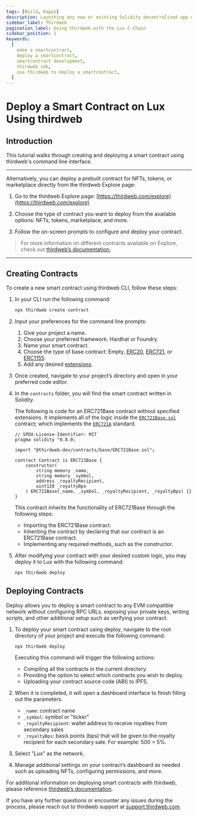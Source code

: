 ```yaml
---
tags: [Build, Dapps]
description: Launching any new or existing Solidity decentralized app on Lux C-Chain fosters the same developer experience as Ethereum, but benefits from the security, speed, and interoperability of the Lux Network.
sidebar_label: Thirdweb
pagination_label: Using thirdweb with the Lux C-Chain
sidebar_position: 1
keywords:
  [
    make a smartcontract,
    deploy a smartcontract,
    smartcontract development,
    thirdweb sdk,
    use thirdweb to deploy a smartcontract,
  ]
---
```


# Deploy a Smart Contract on Lux Using thirdweb

## Introduction

This tutorial walks through creating and deploying a smart contract using thirdweb's command line
interface.

---

Alternatively, you can deploy a prebuilt contract for NFTs, tokens, or marketplace directly from the
thirdweb Explore page:

1. Go to the thirdweb Explore page: [https://thirdweb.com/explore](https://thirdweb.com/explore)

2. Choose the type of contract you want to deploy from the available options: NFTs, tokens,
   marketplace, and more.
3. Follow the on-screen prompts to configure and deploy your contract.

> For more information on different contracts available on Explore, check out [thirdweb’s documentation.](https://portal.thirdweb.com/pre-built-contracts)

---

## Creating Contracts

To create a new smart contract using thirdweb CLI, follow these steps:

1. In your CLI run the following command:

   ```bash
   npx thirdweb create contract
   ```

2. Input your preferences for the command line prompts:
   1. Give your project a name.
   2. Choose your preferred framework: Hardhat or Foundry.
   3. Name your smart contract.
   4. Choose the type of base contract: Empty, [ERC20](https://portal.thirdweb.com/solidity/base-contracts/erc20base),
      [ERC721](https://portal.thirdweb.com/solidity/base-contracts/erc721base), or [ERC1155](https://portal.thirdweb.com/solidity/base-contracts/erc1155base).
   5. Add any desired [extensions](https://portal.thirdweb.com/solidity/extensions).
3. Once created, navigate to your project’s directory and open in your preferred code editor.
4. In the `contracts` folder, you will find the smart contract written in Solidity.

   The following is code for an ERC721Base contract without specified extensions. It implements all
   of the logic inside the [`ERC721Base.sol`](https://github.com/thirdweb-dev/contracts/blob/main/contracts/base/ERC721Base.sol)
   contract; which implements the
   [`ERC721A`](https://github.com/thirdweb-dev/contracts/blob/main/contracts/eip/ERC721A.sol) standard.

   ```solidity
   // SPDX-License-Identifier: MIT
   pragma solidity ^0.8.0;

   import "@thirdweb-dev/contracts/base/ERC721Base.sol";

   contract Contract is ERC721Base {
       constructor(
           string memory _name,
           string memory _symbol,
           address _royaltyRecipient,
           uint128 _royaltyBps
       ) ERC721Base(_name, _symbol, _royaltyRecipient, _royaltyBps) {}
   }
   ```

   This contract inherits the functionality of ERC721Base through the following steps:

   - Importing the ERC721Base contract.
   - Inheriting the contract by declaring that our contract is an ERC721Base contract.
   - Implementing any required methods, such as the constructor.

5. After modifying your contract with your desired custom logic, you may deploy it to Lux
   with the following command:

   ```bash
   npx thirdweb deploy
   ```

## Deploying Contracts

Deploy allows you to deploy a smart contract to any EVM compatible network without configuring RPC
URLs, exposing your private keys, writing scripts, and other additional setup such as verifying your
contract.

1. To deploy your smart contract using deploy, navigate to the root directory of your project and
   execute the following command:

   ```bash
   npx thirdweb deploy
   ```

   Executing this command will trigger the following actions:

   - Compiling all the contracts in the current directory.
   - Providing the option to select which contracts you wish to deploy.
   - Uploading your contract source code (ABI) to IPFS.

2. When it is completed, it will open a dashboard interface to finish filling out the parameters.
   - `_name`: contract name
   - `_symbol`: symbol or "ticker"
   - `_royaltyRecipient`: wallet address to receive royalties from secondary sales
   - `_royaltyBps`: basis points (bps) that will be given to the royalty recipient for each
     secondary sale. For example: 500 = 5%.
3. Select "Lux" as the network.
4. Manage additional settings on your contract’s dashboard as needed such as uploading NFTs,
   configuring permissions, and more.

For additional information on deploying smart contracts with thirdweb, please reference [thirdweb’s documentation](https://portal.thirdweb.com/deploy).

If you have any further questions or encounter any issues during the process, please reach out to
thirdweb support at [support.thirdweb.com](http://support.thirdweb.com/).
